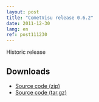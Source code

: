 ```yaml
---
layout: post
title: "CometVisu release 0.6.2"
date: 2011-12-30
lang: en
ref: post111230
---
```


Historic release

Downloads
---------

* [Source code (zip)](https://github.com/CometVisu/CometVisu/archive/v0.6.2.zip)
* [Source code (tar.gz)](https://github.com/CometVisu/CometVisu/archive/v0.6.2.tar.gz)